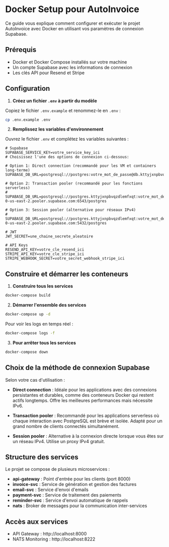 # Docker Setup pour AutoInvoice

Ce guide vous explique comment configurer et exécuter le projet AutoInvoice avec Docker en utilisant vos paramètres de connexion Supabase.

## Prérequis

- Docker et Docker Compose installés sur votre machine
- Un compte Supabase avec les informations de connexion
- Les clés API pour Resend et Stripe

## Configuration

1. **Créez un fichier `.env` à partir du modèle**

Copiez le fichier `.env.example` et renommez-le en `.env` :

```bash
cp .env.example .env
```

2. **Remplissez les variables d'environnement**

Ouvrez le fichier `.env` et complétez les variables suivantes :

```
# Supabase
SUPABASE_SERVICE_KEY=votre_service_key_ici
# Choisissez l'une des options de connexion ci-dessous:

# Option 1: Direct connection (recommandé pour les VM et containers long-terme)
SUPABASE_DB_URL=postgresql://postgres:votre_mot_de_passe@db.kttyjxnpbvqzdlemfxqt.supabase.co:5432/postgres

# Option 2: Transaction pooler (recommandé pour les fonctions serverless)
# SUPABASE_DB_URL=postgresql://postgres.kttyjxnpbvqzdlemfxqt:votre_mot_de_passe@aws-0-us-east-2.pooler.supabase.com:6543/postgres

# Option 3: Session pooler (alternative pour réseaux IPv4)
# SUPABASE_DB_URL=postgresql://postgres.kttyjxnpbvqzdlemfxqt:votre_mot_de_passe@aws-0-us-east-2.pooler.supabase.com:5432/postgres

# JWT
JWT_SECRET=une_chaine_secrete_aleatoire

# API Keys
RESEND_API_KEY=votre_cle_resend_ici
STRIPE_API_KEY=votre_cle_stripe_ici
STRIPE_WEBHOOK_SECRET=votre_secret_webhook_stripe_ici
```

## Construire et démarrer les conteneurs

1. **Construire tous les services**

```bash
docker-compose build
```

2. **Démarrer l'ensemble des services**

```bash
docker-compose up -d
```

Pour voir les logs en temps réel :

```bash
docker-compose logs -f
```

3. **Pour arrêter tous les services**

```bash
docker-compose down
```

## Choix de la méthode de connexion Supabase

Selon votre cas d'utilisation :

- **Direct connection** : Idéale pour les applications avec des connexions persistantes et durables, comme des conteneurs Docker qui restent actifs longtemps. Offre les meilleures performances mais nécessite IPv6.

- **Transaction pooler** : Recommandé pour les applications serverless où chaque interaction avec PostgreSQL est brève et isolée. Adapté pour un grand nombre de clients connectés simultanément.

- **Session pooler** : Alternative à la connexion directe lorsque vous êtes sur un réseau IPv4. Utilise un proxy IPv4 gratuit.

## Structure des services

Le projet se compose de plusieurs microservices :

- **api-gateway** : Point d'entrée pour les clients (port 8000)
- **invoice-svc** : Service de génération et gestion des factures
- **email-svc** : Service d'envoi d'emails
- **payment-svc** : Service de traitement des paiements
- **reminder-svc** : Service d'envoi automatique de rappels
- **nats** : Broker de messages pour la communication inter-services

## Accès aux services

- API Gateway : http://localhost:8000
- NATS Monitoring : http://localhost:8222

